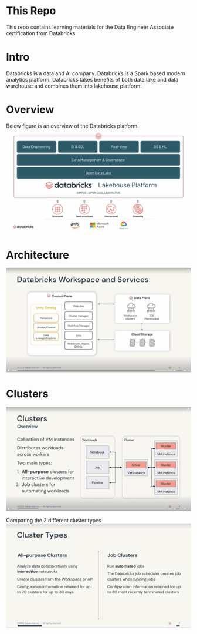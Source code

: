 # This Repo

This repo contains learning materials for the Data Engineer Associate certification from Databricks

# Intro

Databricks is a data and AI company. Databricks is a Spark based modern analytics platform.  Databricks takes benefits of both data lake and data warehouse and combines them into lakehouse platform. 

# Overview

Below figure is an overview of the Databricks platform. 
![overrview](overview.png)

# Architecture
![architecture](archi.png)

# Clusters
![cluster](clusters.png)

Comparing the 2 different cluster types
![cluster_types](cluster_types.png)



